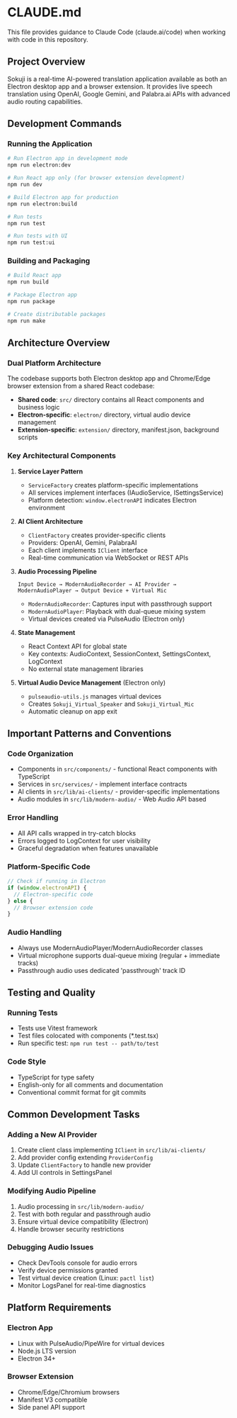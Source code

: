 # CLAUDE.md

This file provides guidance to Claude Code (claude.ai/code) when working with code in this repository.

## Project Overview

Sokuji is a real-time AI-powered translation application available as both an Electron desktop app and a browser extension. It provides live speech translation using OpenAI, Google Gemini, and Palabra.ai APIs with advanced audio routing capabilities.

## Development Commands

### Running the Application
```bash
# Run Electron app in development mode
npm run electron:dev

# Run React app only (for browser extension development)
npm run dev

# Build Electron app for production
npm run electron:build

# Run tests
npm run test

# Run tests with UI
npm run test:ui
```

### Building and Packaging
```bash
# Build React app
npm run build

# Package Electron app
npm run package

# Create distributable packages
npm run make
```

## Architecture Overview

### Dual Platform Architecture
The codebase supports both Electron desktop app and Chrome/Edge browser extension from a shared React codebase:
- **Shared code**: `src/` directory contains all React components and business logic
- **Electron-specific**: `electron/` directory, virtual audio device management
- **Extension-specific**: `extension/` directory, manifest.json, background scripts

### Key Architectural Components

1. **Service Layer Pattern**
   - `ServiceFactory` creates platform-specific implementations
   - All services implement interfaces (IAudioService, ISettingsService)
   - Platform detection: `window.electronAPI` indicates Electron environment

2. **AI Client Architecture**
   - `ClientFactory` creates provider-specific clients
   - Providers: OpenAI, Gemini, PalabraAI
   - Each client implements `IClient` interface
   - Real-time communication via WebSocket or REST APIs

3. **Audio Processing Pipeline**
   ```
   Input Device → ModernAudioRecorder → AI Provider → ModernAudioPlayer → Output Device + Virtual Mic
   ```
   - `ModernAudioRecorder`: Captures input with passthrough support
   - `ModernAudioPlayer`: Playback with dual-queue mixing system
   - Virtual devices created via PulseAudio (Electron only)

4. **State Management**
   - React Context API for global state
   - Key contexts: AudioContext, SessionContext, SettingsContext, LogContext
   - No external state management libraries

5. **Virtual Audio Device Management** (Electron only)
   - `pulseaudio-utils.js` manages virtual devices
   - Creates `Sokuji_Virtual_Speaker` and `Sokuji_Virtual_Mic`
   - Automatic cleanup on app exit

## Important Patterns and Conventions

### Code Organization
- Components in `src/components/` - functional React components with TypeScript
- Services in `src/services/` - implement interface contracts
- AI clients in `src/lib/ai-clients/` - provider-specific implementations
- Audio modules in `src/lib/modern-audio/` - Web Audio API based

### Error Handling
- All API calls wrapped in try-catch blocks
- Errors logged to LogContext for user visibility
- Graceful degradation when features unavailable

### Platform-Specific Code
```typescript
// Check if running in Electron
if (window.electronAPI) {
  // Electron-specific code
} else {
  // Browser extension code
}
```

### Audio Handling
- Always use ModernAudioPlayer/ModernAudioRecorder classes
- Virtual microphone supports dual-queue mixing (regular + immediate tracks)
- Passthrough audio uses dedicated 'passthrough' track ID

## Testing and Quality

### Running Tests
- Tests use Vitest framework
- Test files colocated with components (*.test.tsx)
- Run specific test: `npm run test -- path/to/test`

### Code Style
- TypeScript for type safety
- English-only for all comments and documentation
- Conventional commit format for git commits

## Common Development Tasks

### Adding a New AI Provider
1. Create client class implementing `IClient` in `src/lib/ai-clients/`
2. Add provider config extending `ProviderConfig`
3. Update `ClientFactory` to handle new provider
4. Add UI controls in SettingsPanel

### Modifying Audio Pipeline
1. Audio processing in `src/lib/modern-audio/`
2. Test with both regular and passthrough audio
3. Ensure virtual device compatibility (Electron)
4. Handle browser security restrictions

### Debugging Audio Issues
- Check DevTools console for audio errors
- Verify device permissions granted
- Test virtual device creation (Linux: `pactl list`)
- Monitor LogsPanel for real-time diagnostics

## Platform Requirements

### Electron App
- Linux with PulseAudio/PipeWire for virtual devices
- Node.js LTS version
- Electron 34+

### Browser Extension
- Chrome/Edge/Chromium browsers
- Manifest V3 compatible
- Side panel API support
